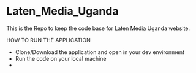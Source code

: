 # Laten_Media_Uganda
This is the Repo to keep the code base for Laten Media Uganda website.

HOW TO RUN THE APPLICATION
 - Clone/Download the application and open in your dev environment
 - Run the code on your local machine
 -  